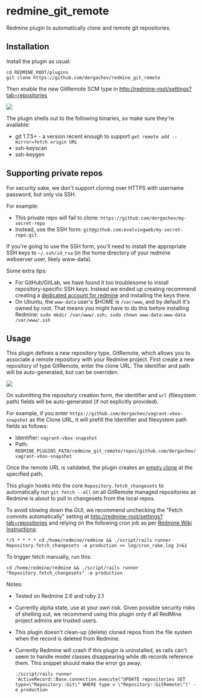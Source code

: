 redmine_git_remote
==================

Redmine plugin to automatically clone and remote git repositories.

## Installation

Install the plugin as usual:

```
cd REDMINE_ROOT/plugins
git clone https://github.com/dergachev/redmine_git_remote
```

Then enable the new GitRemote SCM type in [http://redmine-root/settings?tab=repositories](http://redmine-root/settings?tab=repositories)

![](https://dl.dropbox.com/u/29440342/screenshots/AYKNZDTB-2014.11.27-15-59-06.png)

The plugin shells out to the following binaries, so make sure they're available:
* git 1.7.5+ - a version recent enough to support `get remote add --mirror=fetch origin URL`
* ssh-keyscan
* ssh-keygen

## Supporting private repos

For security sake, we don't support cloning over HTTPS with username password, but only via SSH.

For example:

* This private repo will fail to clone: `https://github.com/dergachev/my-secret-repo`
* Instead, use the SSH form: `git@github.com:evolvingweb/my-secret-repo.git`

If you're going to use the SSH form, you'll need to install the appropriate SSH
keys to `~/.ssh/id_rsa` (in the home directory of your redmine webserver user,
likely www-data).

Some extra tips:

* For GitHub/GitLab, we have found it too troublesome to install repository-specific SSH keys.
  Instead we ended up creating recommend creating a
  [dedicated account for redmine](https://developer.github.com/guides/managing-deploy-keys/#machine-users)
  and installing the keys there.
* On Ubuntu, the `www-data` user's $HOME is `/var/www`, and by default it's owned by root.
  That means you might have to do this before installing Redmine: `sudo mkdir /var/www/.ssh; sudo chown www-data:www-data /var/www/.ssh`

## Usage

This plugin defines a new repository type, GitRemote, which allows you to associate
a remote repository with your Redmine project. First create a new repository of type
GitRemote, enter the clone URL. The identifier and path will be auto-generated, but can be overriden.

![](https://dl.dropbox.com/u/29440342/screenshots/ATIAQXHG-2014.11.27-15-03-51.png)

On submitting the repository creation form, the identifier and `url`
(filesystem path) fields will be auto-generated (if not explicitly provided).

For example, if you enter `https://github.com/dergachev/vagrant-vbox-snapshot` as the Clone URL,
it will prefill the Identifier and filesystem path fields as follows:
* Identifier: `vagrant-vbox-snapshot`
* Path: `REDMINE_PLUGINS_PATH/redmine_git_remote/repos/github.com/dergachev/vagrant-vbox-snapshot`

Once the remote URL is validated, the plugin creates an [empty clone](http://stackoverflow.com/questions/895819/whats-the-most-straightforward-way-to-clone-an-empty-bare-git-repository) at the specified path.

This plugin hooks into the core `Repository.fetch_changesets` to automatically
run `git fetch --all` on all GitRemote managed repositories as Redmine is about
to pull in changesets from the local repos.

To avoid slowing down the GUI, we recommend unchecking the "Fetch commits
automatically" setting at
[http://redmine-root/settings?tab=repositories](http://redmine-root/settings?tab=repositories)
and relying on the following cron job as per [Redmine Wiki Instructions](http://www.redmine.org/projects/redmine/wiki/RedmineRepositories):

```
*/5 * * * * cd /home/redmine/redmine && ./script/rails runner Repository.fetch_changesets -e production >> log/cron_rake.log 2>&1
```

To trigger fetch manually, run this:

```
cd /home/redmine/redmine && ./script/rails runner "Repository.fetch_changesets" -e production
```

Notes:

* Tested on Redmine 2.6 and ruby 2.1
* Currently alpha state, use at your own risk. Given possible security risks of shelling out,
  we recommend using this plugin only if all RedMine project admins are trusted users.
* This plugin doesn't clean-up (delete) cloned repos from the file system when the record
  is deleted from Redmine.
* Currently Redmine will crash if this plugin is uninstalled, as rails can't
  seem to handle model classes disappearing while db records reference them.
  This snippet should make the error go away:

    ```
    ./script/rails runner 'ActiveRecord::Base.connection.execute("UPDATE repositories SET type=\"Repository::Git\" WHERE type = \"Repository::GitRemote\")' -e production
    ```
